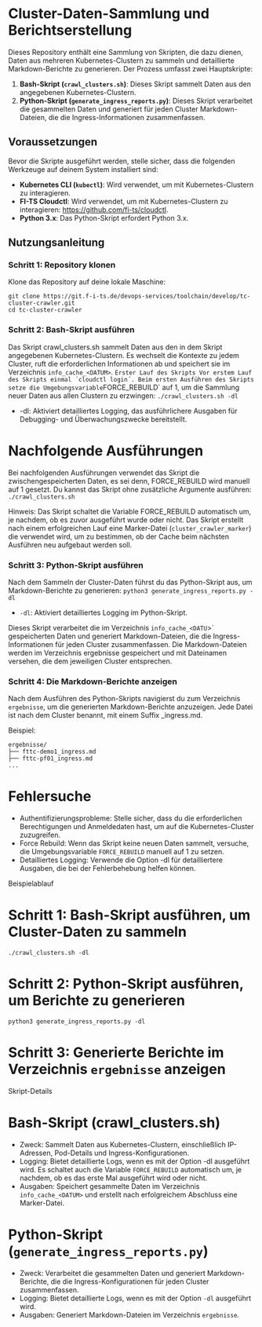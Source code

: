 # Cluster-Daten-Sammlung und Berichtserstellung

Dieses Repository enthält eine Sammlung von Skripten, die dazu dienen, Daten aus mehreren Kubernetes-Clustern zu sammeln und detaillierte Markdown-Berichte zu generieren. Der Prozess umfasst zwei Hauptskripte:

1. **Bash-Skript (`crawl_clusters.sh`)**: Dieses Skript sammelt Daten aus den angegebenen Kubernetes-Clustern.
2. **Python-Skript (`generate_ingress_reports.py`)**: Dieses Skript verarbeitet die gesammelten Daten und generiert für jeden Cluster Markdown-Dateien, die die Ingress-Informationen zusammenfassen.


## Voraussetzungen

Bevor die Skripte ausgeführt werden, stelle sicher, dass die folgenden Werkzeuge auf deinem System installiert sind:

- **Kubernetes CLI (`kubectl`)**: Wird verwendet, um mit Kubernetes-Clustern zu interagieren.
- **FI-TS Cloudctl**: Wird verwendet, um mit Kubernetes-Clustern zu interagieren: https://github.com/fi-ts/cloudctl.
- **Python 3.x**: Das Python-Skript erfordert Python 3.x.

## Nutzungsanleitung

### Schritt 1: Repository klonen

Klone das Repository auf deine lokale Maschine:

```
git clone https://git.f-i-ts.de/devops-services/toolchain/develop/tc-cluster-crawler.git
cd tc-cluster-crawler
```

### Schritt 2: Bash-Skript ausführen
Das Skript crawl_clusters.sh sammelt Daten aus den in dem Skript angegebenen Kubernetes-Clustern. Es wechselt die Kontexte zu jedem Cluster, ruft die erforderlichen Informationen ab und speichert sie im Verzeichnis `info_cache_<DATUM>`.
`
Erster Lauf des Skripts
Vor erstem Lauf des Skripts einmal ´cloudctl login´.
Beim ersten Ausführen des Skripts setze die Umgebungsvariable `FORCE_REBUILD` auf 1, um die Sammlung neuer Daten aus allen Clustern zu erzwingen:
```./crawl_clusters.sh -dl```

- -dl: Aktiviert detailliertes Logging, das ausführlichere Ausgaben für Debugging- und Überwachungszwecke bereitstellt.

# Nachfolgende Ausführungen
Bei nachfolgenden Ausführungen verwendet das Skript die zwischengespeicherten Daten, es sei denn, FORCE_REBUILD wird manuell auf 1 gesetzt. Du kannst das Skript ohne zusätzliche Argumente ausführen: ```./crawl_clusters.sh```

Hinweis: Das Skript schaltet die Variable FORCE_REBUILD automatisch um, je nachdem, ob es zuvor ausgeführt wurde oder nicht. Das Skript erstellt nach einem erfolgreichen Lauf eine Marker-Datei (`cluster_crawler_marker`) die verwendet wird, um zu bestimmen, ob der Cache beim nächsten Ausführen neu aufgebaut werden soll.


### Schritt 3: Python-Skript ausführen


Nach dem Sammeln der Cluster-Daten führst du das Python-Skript aus, um Markdown-Berichte zu generieren: ```python3 generate_ingress_reports.py -dl```
- `-dl`: Aktiviert detailliertes Logging im Python-Skript.

Dieses Skript verarbeitet die im Verzeichnis `info_cache_<DATU`>` gespeicherten Daten und generiert Markdown-Dateien, die die Ingress-Informationen für jeden Cluster zusammenfassen. Die Markdown-Dateien werden im Verzeichnis ergebnisse gespeichert und mit Dateinamen versehen, die dem jeweiligen Cluster entsprechen.


### Schritt 4: Die Markdown-Berichte anzeigen
Nach dem Ausführen des Python-Skripts navigierst du zum Verzeichnis `ergebnisse`, um die generierten Markdown-Berichte anzuzeigen. Jede Datei ist nach dem Cluster benannt, mit einem Suffix _ingress.md.

Beispiel:

```
ergebnisse/
├── fttc-demo1_ingress.md
├── fttc-pf01_ingress.md
...
```

# Fehlersuche
- Authentifizierungsprobleme: Stelle sicher, dass du die erforderlichen Berechtigungen und Anmeldedaten hast, um auf die Kubernetes-Cluster zuzugreifen.
- Force Rebuild: Wenn das Skript keine neuen Daten sammelt, versuche, die Umgebungsvariable `FORCE_REBUILD` manuell auf 1 zu setzen.
- Detailliertes Logging: Verwende die Option -dl für detailliertere Ausgaben, die bei der Fehlerbehebung helfen können.

Beispielablauf

# Schritt 1: Bash-Skript ausführen, um Cluster-Daten zu sammeln
```./crawl_clusters.sh -dl```

# Schritt 2: Python-Skript ausführen, um Berichte zu generieren
```python3 generate_ingress_reports.py -dl```

# Schritt 3: Generierte Berichte im Verzeichnis `ergebnisse` anzeigen


Skript-Details
# Bash-Skript (crawl_clusters.sh)
- Zweck: Sammelt Daten aus Kubernetes-Clustern, einschließlich IP-Adressen, Pod-Details und Ingress-Konfigurationen.
- Logging: Bietet detaillierte Logs, wenn es mit der Option -dl ausgeführt wird. Es schaltet auch die Variable `FORCE_REBUILD` automatisch um, je nachdem, ob es das erste Mal ausgeführt wird oder nicht.
- Ausgaben: Speichert gesammelte Daten im Verzeichnis `info_cache_<DATUM>` und erstellt nach erfolgreichem Abschluss eine Marker-Datei.
# Python-Skript (`generate_ingress_reports.py`)
- Zweck: Verarbeitet die gesammelten Daten und generiert Markdown-Berichte, die die Ingress-Konfigurationen für jeden Cluster zusammenfassen.
- Logging: Bietet detaillierte Logs, wenn es mit der Option `-dl` ausgeführt wird.
- Ausgaben: Generiert Markdown-Dateien im Verzeichnis `ergebnisse`.

